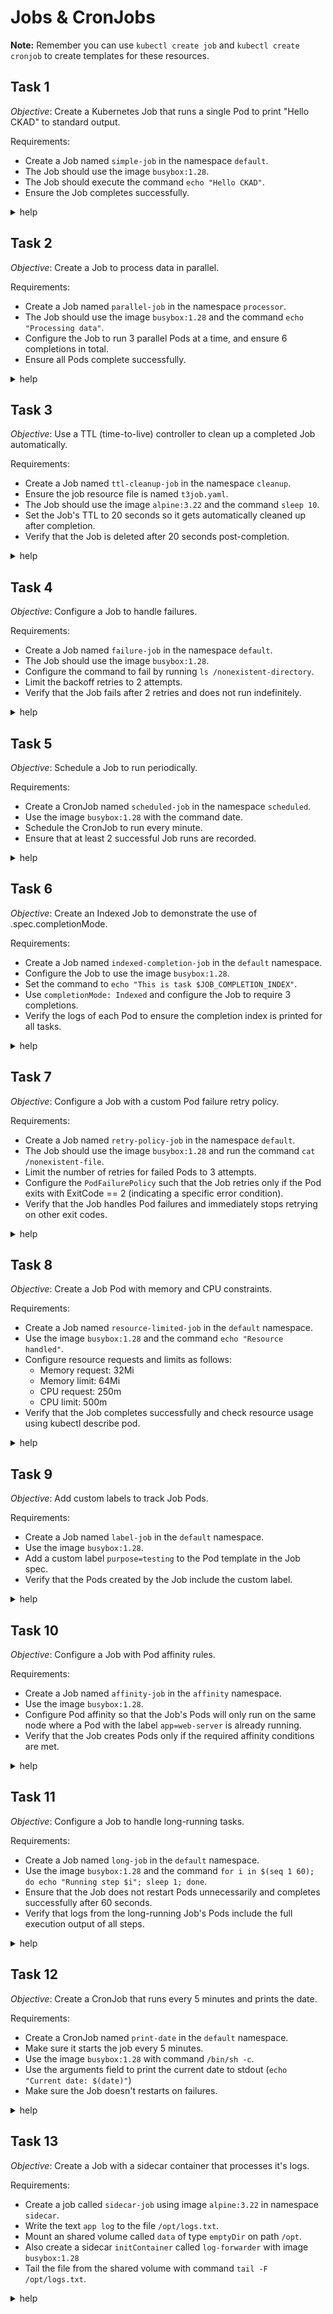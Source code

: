 # Jobs & CronJobs

__Note:__ Remember you can use `kubectl create job` and `kubectl create cronjob` to create templates for these resources.

## Task 1

_Objective_: Create a Kubernetes Job that runs a single Pod to print "Hello CKAD" to standard output.

Requirements:

- Create a Job named `simple-job` in the namespace `default`.
- The Job should use the image `busybox:1.28`.
- The Job should execute the command `echo "Hello CKAD"`.
- Ensure the Job completes successfully.

<details><summary>help</summary>

Create and apply the resource.

```yaml
apiVersion: batch/v1
kind: Job
metadata:
  name: simple-job
spec:
  template:
    spec:
      containers:
      - image: busybox:1.28
        name: simple-job
        command:
        - /bin/sh
        - -c
        - echo "Hello CKAD"
      restartPolicy: Never
```

</details>

## Task 2

_Objective_: Create a Job to process data in parallel.

Requirements:

- Create a Job named `parallel-job` in the namespace `processor`.
- The Job should use the image `busybox:1.28` and the command `echo "Processing data"`.
- Configure the Job to run 3 parallel Pods at a time, and ensure 6 completions in total.
- Ensure all Pods complete successfully.

<details><summary>help</summary>

Create and apply the resource.

```yaml
apiVersion: batch/v1
kind: Job
metadata:
  name: parallel-job
  namespace: processor
spec:
  parallelism: 3
  completions: 6
  template:
    spec:
      containers:
      - image: busybox:1.28
        name: parallel-job
        command:
        - /bin/sh
        - -c
        - echo "Processing data"
      restartPolicy: Never
```

</details>

## Task 3

_Objective_: Use a TTL (time-to-live) controller to clean up a completed Job automatically.

Requirements:

- Create a Job named `ttl-cleanup-job` in the namespace `cleanup`.
- Ensure the job resource file is named `t3job.yaml`.
- The Job should use the image `alpine:3.22` and the command `sleep 10`.
- Set the Job's TTL to 20 seconds so it gets automatically cleaned up after completion.
- Verify that the Job is deleted after 20 seconds post-completion.

<details><summary>help</summary>

Create and apply the resource (`t3job.yaml`).

```yaml
apiVersion: batch/v1
kind: Job
metadata:
  name: ttl-cleanup-job
  namespace: cleanup
spec:
  ttlSecondsAfterFinished: 20
  template:
    spec:
      containers:
      - image: alpine:3.22
        name: ttl-cleanup-job
        command:
        - sh
        - -c
        - sleep 10
      restartPolicy: Never
```

</details>

## Task 4

_Objective_: Configure a Job to handle failures.

Requirements:

- Create a Job named `failure-job` in the namespace `default`.
- The Job should use the image `busybox:1.28`.
- Configure the command to fail by running `ls /nonexistent-directory`.
- Limit the backoff retries to 2 attempts.
- Verify that the Job fails after 2 retries and does not run indefinitely.

<details><summary>help</summary>

Create and apply the resource.

```yaml
apiVersion: batch/v1
kind: Job
metadata:
  name: failure-job
  namespace: default
spec:
  backoffLimit: 2
  template:
    spec:
      containers:
      - image: busybox:1.28
        name: failure-job
        command:
        - sh
        - c
        - ls /nonexistent-directory
      restartPolicy: Never
```

</details>

## Task 5

_Objective_: Schedule a Job to run periodically.

Requirements:

- Create a CronJob named `scheduled-job` in the namespace `scheduled`.
- Use the image `busybox:1.28` with the command date.
- Schedule the CronJob to run every minute.
- Ensure that at least 2 successful Job runs are recorded.

<details><summary>help</summary>

Create and apply the resource.

```yaml
apiVersion: batch/v1
kind: CronJob
metadata:
  name: scheduled-job
  namespace: scheduled
spec:
  jobTemplate:
    metadata:
      name: scheduled-job
    spec:
      template:
        spec:
          containers:
          - image: busybox:1.28
            name: scheduled-job
          restartPolicy: OnFailure
  schedule: '*/1 * * * *'
```

</details>

## Task 6

_Objective_: Create an Indexed Job to demonstrate the use of .spec.completionMode.

Requirements:

- Create a Job named `indexed-completion-job` in the `default` namespace.
- Configure the Job to use the image `busybox:1.28`.
- Set the command to `echo "This is task $JOB_COMPLETION_INDEX"`.
- Use `completionMode: Indexed` and configure the Job to require 3 completions.
- Verify the logs of each Pod to ensure the completion index is printed for all tasks.

<details><summary>help</summary>

Create and apply the resource.

```yaml
apiVersion: batch/v1
kind: Job
metadata:
  name: indexed-completion-job
  namespace: default
spec:
  completions: 3
  completionMode: Indexed
  template:
    spec:
      containers:
      - image: busybox:1.28
        name: indexed-completion-job
        command:
        - sh
        - -c
        - echo "This is task $JOB_COMPLETION_INDEX"
      restartPolicy: Never
```

</details>

## Task 7

_Objective_: Configure a Job with a custom Pod failure retry policy.

Requirements:

- Create a Job named `retry-policy-job` in the namespace `default`.
- The Job should use the image `busybox:1.28` and run the command `cat /nonexistent-file`.
- Limit the number of retries for failed Pods to 3 attempts.
- Configure the `PodFailurePolicy` such that the Job retries only if the Pod exits with ExitCode == 2 (indicating a specific error condition).
- Verify that the Job handles Pod failures and immediately stops retrying on other exit codes.

<details><summary>help</summary>

Create and apply the resource.

```yaml
apiVersion: batch/v1
kind: Job
metadata:
  name: retry-policy-job
  namespace: default
spec:
  backoffLimit: 3
  podFailurePolicy:
    rules:
    - action: FailJob
      onExitCodes:
        operator: NotIn
        values:
        - 2
  template:
    spec:
      containers:
      - image: busybox:1.28
        name: retry-policy-job
        command:
        - sh
        - -c
        - cat /nonexistent-file
      restartPolicy: Never
```

</details>

## Task 8

_Objective_: Create a Job Pod with memory and CPU constraints.

Requirements:

- Create a Job named `resource-limited-job` in the `default` namespace.
- Use the image `busybox:1.28` and the command `echo "Resource handled"`.
- Configure resource requests and limits as follows:
  - Memory request: 32Mi
  - Memory limit: 64Mi
  - CPU request: 250m
  - CPU limit: 500m
- Verify that the Job completes successfully and check resource usage using kubectl describe pod.

<details><summary>help</summary>

Create and apply the resource.

```yaml
apiVersion: batch/v1
kind: Job
metadata:
  name: resource-limited-job
spec:
  template:
    spec:
      containers:
      - image: busybox:1.28
        name: resource-limited-job
        command:
        - /bin/sh
        - -c
        - echo "Resources handled"
        resources:
          requests:
            memory: 32Mi
            cpu: 250m
          limits:
            memory: 64Mi
            cpu: 500m
      restartPolicy: Never
```

</details>

## Task 9

_Objective_: Add custom labels to track Job Pods.

Requirements:

- Create a Job named `label-job` in the `default` namespace.
- Use the image `busybox:1.28`.
- Add a custom label `purpose=testing` to the Pod template in the Job spec.
- Verify that the Pods created by the Job include the custom label.

<details><summary>help</summary>

Create and apply the resource.

```yaml
apiVersion: batch/v1
kind: Job
metadata:
  name: label-job
  namespace: default
spec:
  template:
    metadata:
      labels:
        purpose: testing
    spec:
      containers:
      - image: busybox:1.28
        name: label-job
      restartPolicy: Never
```

</details>

## Task 10

_Objective_: Configure a Job with Pod affinity rules.

Requirements:

- Create a Job named `affinity-job` in the `affinity` namespace.
- Use the image `busybox:1.28`.
- Configure Pod affinity so that the Job's Pods will only run on the same node where a Pod with the label `app=web-server` is already running.
- Verify that the Job creates Pods only if the required affinity conditions are met.

<details><summary>help</summary>

Create and apply the resource.

```yaml
apiVersion: batch/v1
kind: Job
metadata:
  name: affinity-job
  namespace: affinity
spec:
  template:
    spec:
      containers:
      - image: busybox:1.28
        name: affinity-job
      restartPolicy: Never
      affinity:
        podAffinity:
          requiredDuringSchedulingIgnoredDuringExecution:
          - labelSelector:
              matchExpressions:
              - key: app
                operator: In
                values:
                - web-server
            topologyKey: "kubernetes.io/hostname"
```

</details>

## Task 11

_Objective_: Configure a Job to handle long-running tasks.

Requirements:

- Create a Job named `long-job` in the `default` namespace.
- Use the image `busybox:1.28` and the command `for i in $(seq 1 60); do echo "Running step $i"; sleep 1; done`.
- Ensure that the Job does not restart Pods unnecessarily and completes successfully after 60 seconds.
- Verify that logs from the long-running Job's Pods include the full execution output of all steps.

<details><summary>help</summary>

Create and apply the resource.

```yaml
apiVersion: batch/v1
kind: Job
metadata:
  name: long-job
  namespace: default
spec:
  template:
    spec:
      containers:
      - image: busybox:1.28
        name: long-job
        command:
        - /bin/sh
        - -c
        - for i in $(seq 1 60); do echo "Running step $i"; sleep 1; done
      restartPolicy: Never
```

</details>

## Task 12

_Objective_: Create a CronJob that runs every 5 minutes and prints the date.

Requirements:

- Create a CronJob named `print-date` in the `default` namespace.
- Make sure it starts the job every 5 minutes.
- Use the image `busybox:1.28` with command `/bin/sh -c`.
- Use the arguments field to print the current date to stdout (`echo "Current date: $(date)"`)
- Make sure the Job doesn't restarts on failures.

<details><summary>help</summary>

Create and apply the resource.

```yaml
apiVersion: batch/v1
kind: CronJob
metadata:
  name: print-date
  namespace: default
spec:
  jobTemplate:
    metadata:
      name: print-date
    spec:
      template:
        spec:
          containers:
          - image: busybox:1.28
            name: print-date
            command:
            - /bin/sh
            - -c
            args:
            - 'echo "Current date: $(date)"'
          restartPolicy: Never
  schedule: '*/5 * * * *'
```

</details>

## Task 13

_Objective_: Create a Job with a sidecar container that processes it's logs.

Requirements:

- Create a job called `sidecar-job` using image `alpine:3.22` in namespace `sidecar`.
- Write the text `app log` to the file `/opt/logs.txt`.
- Mount an shared volume called `data` of type `emptyDir` on path `/opt`.
- Also create a sidecar `initContainer` called `log-forwarder` with image `busybox:1.28`
- Tail the file from the shared volume with command `tail -F /opt/logs.txt`.

<details><summary>help</summary>

__Note:__
sidecar containers are implemented as init containers with restart policy set to "Always", see the [docs](https://kubernetes.io/docs/concepts/workloads/pods/sidecar-containers/#jobs-with-sidecar-containers) for more details.

Create and apply the resource.

```yaml
apiVersion: batch/v1
kind: Job
metadata:
  name: sidecar-job
  namespace: sidecar
spec:
  template:
    spec:
      containers:
        - name: sidecar-job
          image: alpine:3.22
          command:
          - /bin/sh
          - -c
          - echo "app log" > /opt/logs.txt
          volumeMounts:
            - name: data
              mountPath: /opt
      initContainers:
        - name: log-forwarder
          image: busybox:1.28
          restartPolicy: Always
          command: ['/bin/sh', '-c', 'tail -F /opt/logs.txt']
          volumeMounts:
            - name: data
              mountPath: /opt
      restartPolicy: Never
      volumes:
        - name: data
          emptyDir: {}
```

</details>

